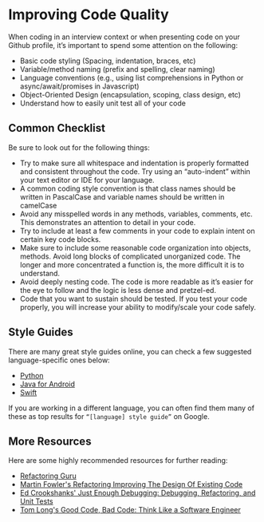 # Improving Code Quality

When coding in an interview context or when presenting code on your Github profile, it’s important to spend some attention on the following:

* Basic code styling \(Spacing, indentation, braces, etc\)
* Variable/method naming \(prefix and spelling, clear naming\)
* Language conventions \(e.g., using list comprehensions in Python or async/await/promises in Javascript\)
* Object-Oriented Design \(encapsulation, scoping, class design, etc\)
* Understand how to easily unit test all of your code

## Common Checklist <a id="Common-Checklist"></a>

Be sure to look out for the following things:

* Try to make sure all whitespace and indentation is properly formatted and consistent throughout the code. Try using an “auto-indent” within your text editor or IDE for your language.
* A common coding style convention is that class names should be written in PascalCase and variable names should be written in camelCase
* Avoid any misspelled words in any methods, variables, comments, etc. This demonstrates an attention to detail in your code.
* Try to include at least a few comments in your code to explain intent on certain key code blocks.
* Make sure to include some reasonable code organization into objects, methods. Avoid long blocks of complicated unorganized code. The longer and more concentrated a function is, the more difficult it is to understand.
* Avoid deeply nesting code. The code is more readable as it’s easier for the eye to follow and the logic is less dense and pretzel-ed. 
* Code that you want to sustain should be tested. If you test your code properly, you will increase your ability to modify/scale your code safely.


## Style Guides <a id="Style-Guides"></a>

There are many great style guides online, you can check a few suggested language-specific ones below:

* [Python](https://docs.python-guide.org/writing/style/)
* [Java for Android](https://medium.com/@aliesaassadi/android-java-style-guide-515d99d888a5)
* [Swift](https://github.com/raywenderlich/swift-style-guide)

If you are working in a different language, you can often find them many of these as top results for `“[language] style guide”` on Google.

## More Resources <a id="More-Resources"></a>

Here are some highly recommended resources for further reading:

* [Refactoring Guru](https://refactoring.guru/refactoring/smells)
* [Martin Fowler's Refactoring Improving The Design Of Existing Code](https://www.powells.com/book/refactoring-improving-the-design-of-existing-code-9780134757599)
* [Ed Crookshanks' Just Enough Debugging: Debugging, Refactoring, and Unit Tests](https://bookshop.org/books/just-enough-debugging-debugging-refactoring-and-unit-tests/9781985261815)
* [Tom Long's Good Code, Bad Code: Think Like a Software Engineer](https://www.powells.com/book/good-code-bad-code-think-like-a-software-engineer-9781617298936)
